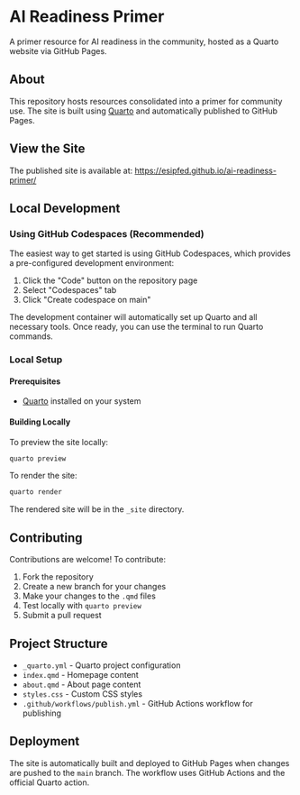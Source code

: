 # AI Readiness Primer

A primer resource for AI readiness in the community, hosted as a Quarto website via GitHub Pages.

## About

This repository hosts resources consolidated into a primer for community use. The site is built using [Quarto](https://quarto.org/) and automatically published to GitHub Pages.

## View the Site

The published site is available at: https://esipfed.github.io/ai-readiness-primer/

## Local Development

### Using GitHub Codespaces (Recommended)

The easiest way to get started is using GitHub Codespaces, which provides a pre-configured development environment:

1. Click the "Code" button on the repository page
2. Select "Codespaces" tab
3. Click "Create codespace on main"

The development container will automatically set up Quarto and all necessary tools. Once ready, you can use the terminal to run Quarto commands.

### Local Setup

#### Prerequisites

- [Quarto](https://quarto.org/docs/get-started/) installed on your system

#### Building Locally

To preview the site locally:

```bash
quarto preview
```

To render the site:

```bash
quarto render
```

The rendered site will be in the `_site` directory.

## Contributing

Contributions are welcome! To contribute:

1. Fork the repository
2. Create a new branch for your changes
3. Make your changes to the `.qmd` files
4. Test locally with `quarto preview`
5. Submit a pull request

## Project Structure

- `_quarto.yml` - Quarto project configuration
- `index.qmd` - Homepage content
- `about.qmd` - About page content
- `styles.css` - Custom CSS styles
- `.github/workflows/publish.yml` - GitHub Actions workflow for publishing

## Deployment

The site is automatically built and deployed to GitHub Pages when changes are pushed to the `main` branch. The workflow uses GitHub Actions and the official Quarto action.